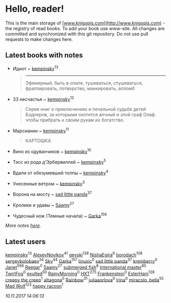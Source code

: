 # Hello, reader!
This is the main storage of [www.knigopis.com](http://www.knigopis.com) - the registry of read books.
To add your book use www-site. All changes are committed and synchronized with this git repository.
Do not use pull requests to make changes here.


## Latest books with notes
* Идиот ~ [kempinsky](users/171/1717865441574584-facebook)<sup>13</sup>
    > ****
    > Эфемерный, быть в опале, тушеваться, стушеваться, фраппировать, потворство, манкировать, апломб

* 33 несчастья ~ [kempinsky](users/171/1717865441574584-facebook)<sup>12</sup>
    > Серия книг о приключениях и печальной судьбе детей Бодлеров, за которыми охотится алчный и злой граф Олаф. чтобы прибрать к своим рукам их богатство.

* Марсианин ~ [kempinsky](users/171/1717865441574584-facebook)<sup>11</sup>
    > КАРТОШКА

* Вино из одуванчиков ~ [kempinsky](users/171/1717865441574584-facebook)<sup>10</sup>

* Тэсс из рода д'Эрбервиллей ~ [kempinsky](users/171/1717865441574584-facebook)<sup>5</sup>

* Вдали от обезумевшей толпы ~ [kempinsky](users/171/1717865441574584-facebook)<sup>4</sup>

* Унесенные ветром ~ [kempinsky](users/171/1717865441574584-facebook)<sup>3</sup>

* Ворона на мосту ~ [sad little panda](users/188/1882525281990290-facebook)<sup>37</sup>

* Кролики и удавы ~ [Saamy](users/115/115226508-vkontakte)<sup>27</sup>

* Чудесный нож (Темные начала) ~ [Garka](users/115/115753719718250012620-google)<sup>156</sup>


_More notes [here](latest_books_with_notes.md)._


## Latest users
[kempinsky](users/171/1717865441574584-facebook)<sup>13</sup> 
[AlexeyNovikov](users/170/170278332-vkontakte)<sup>41</sup> 
[geyski](users/221/221959664-vkontakte)<sup>138</sup> 
[ NishaEgira](users/108/108992595335741881539-google)<sup>0</sup> 
[borodach](users/157/15706320-vkontakte)<sup>108</sup> 
[sergeybolobaev](users/379/37918255-vkontakte)<sup>34</sup> 
[Sky](users/118/118049897850017649660-google)<sup>44</sup> 
[Garka](users/115/115753719718250012620-google)<sup>157</sup> 
[linuxic](users/344/344559545-vkontakte)<sup>0</sup> 
[sad little panda](users/188/1882525281990290-facebook)<sup>37</sup> 
[kreinberry](users/114/1140900829255723-facebook)<sup>0</sup> 
[Janet](users/108/108113656204404967440-google)<sup>596</sup> 
[Reegar](users/105/105136817181380670385-google)<sup>0</sup> 
[Saamy](users/115/115226508-vkontakte)<sup>27</sup> 
[submerged fish](users/471/471364154-yandex)<sup>8</sup> 
[International master](users/741/74140988-vkontakte)<sup>85</sup> 
[TwirlFog](users/106/106140569182133730393-google)<sup>0</sup> 
[exulted](users/100/100599204551896265722-google)<sup>50</sup> 
[RainyMorning](users/100/100779836483978880031-google)<sup>0</sup> 
[HXT](users/100/100002563462782-facebook)<sup>275</sup> 
[Frankenstein](users/791/79123726-vkontakte)<sup>0</sup> 
[EsterHani](users/305/30558181-vkontakte)<sup>128</sup> 
[creepy the creep](users/765/76561198074910028-steam)<sup>1</sup> 
[altagona](users/173/17345048-vkontakte)<sup>0</sup> 
[Rainbow](users/109/109787328219839805802-google)<sup>31</sup> 
[juliaaorlova](users/159/159437508-vkontakte)<sup>0</sup> 
[Irina](users/113/113960663475359392680-google)<sup>0</sup> 
[miracolo_bella](users/180/180139283-vkontakte)<sup>55</sup> 
[Mad Wolf](users/947/94738840-vkontakte)<sup>123</sup> 
[happy racoon](users/111/111457946792566623164-google)<sup>1</sup> 


_10.11.2017 14:06:13_
